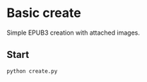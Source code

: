 Basic create
============

Simple EPUB3 creation with attached images.

## Start

    python create.py

